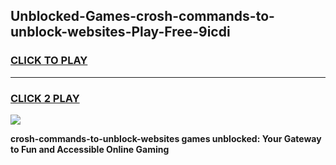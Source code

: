 
## Unblocked-Games-crosh-commands-to-unblock-websites-Play-Free-9icdi
<h3>
<a href="https://premium76.site?title=crosh-commands-to-unblock-websites&ref=18A1">CLICK TO PLAY</a></h3>
<hr>

<h3>
<a href="https://premium76.site?title=crosh-commands-to-unblock-websites&ref=18A1">CLICK 2 PLAY</a>
  
</h3>

<a href="https://premium76.site?title=crosh-commands-to-unblock-websites&ref=18A1"><img src="https://clearcache.store/games.png"></a>


**crosh-commands-to-unblock-websites games unblocked: Your Gateway to Fun and Accessible Online Gaming**
